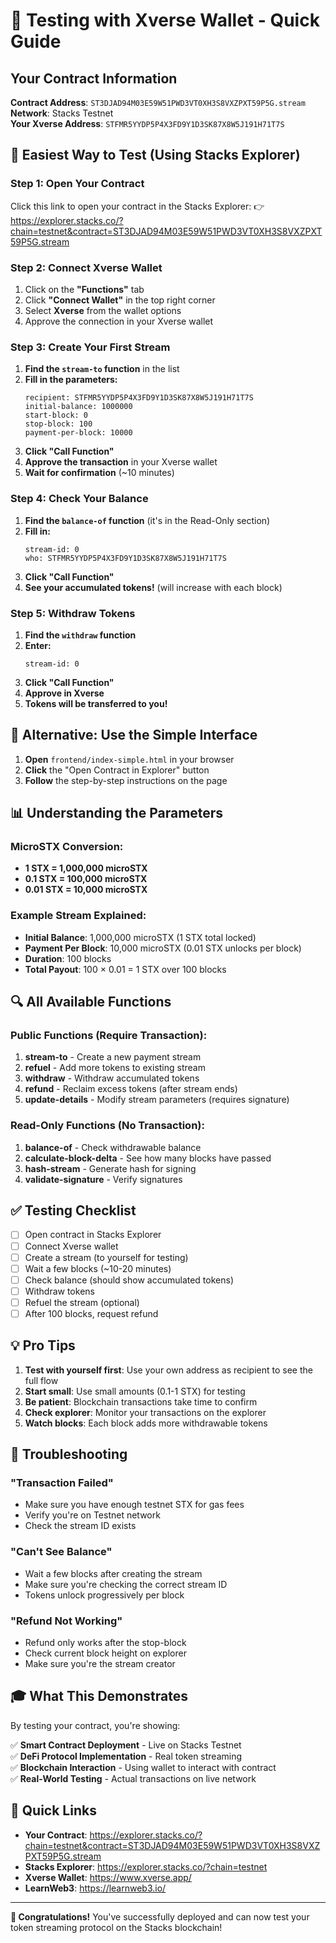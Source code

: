 # 🎯 Testing with Xverse Wallet - Quick Guide

## Your Contract Information

**Contract Address**: `ST3DJAD94M03E59W51PWD3VT0XH3S8VXZPXT59P5G.stream`  
**Network**: Stacks Testnet  
**Your Xverse Address**: `STFMR5YYDP5P4X3FD9Y1D3SK87X8W5J191H71T7S`

## 🚀 Easiest Way to Test (Using Stacks Explorer)

### Step 1: Open Your Contract
Click this link to open your contract in the Stacks Explorer:
👉 https://explorer.stacks.co/?chain=testnet&contract=ST3DJAD94M03E59W51PWD3VT0XH3S8VXZPXT59P5G.stream

### Step 2: Connect Xverse Wallet
1. Click on the **"Functions"** tab
2. Click **"Connect Wallet"** in the top right corner
3. Select **Xverse** from the wallet options
4. Approve the connection in your Xverse wallet

### Step 3: Create Your First Stream

1. **Find the `stream-to` function** in the list
2. **Fill in the parameters:**
   ```
   recipient: STFMR5YYDP5P4X3FD9Y1D3SK87X8W5J191H71T7S
   initial-balance: 1000000
   start-block: 0
   stop-block: 100
   payment-per-block: 10000
   ```
3. **Click "Call Function"**
4. **Approve the transaction** in your Xverse wallet
5. **Wait for confirmation** (~10 minutes)

### Step 4: Check Your Balance

1. **Find the `balance-of` function** (it's in the Read-Only section)
2. **Fill in:**
   ```
   stream-id: 0
   who: STFMR5YYDP5P4X3FD9Y1D3SK87X8W5J191H71T7S
   ```
3. **Click "Call Function"**
4. **See your accumulated tokens!** (will increase with each block)

### Step 5: Withdraw Tokens

1. **Find the `withdraw` function**
2. **Enter:**
   ```
   stream-id: 0
   ```
3. **Click "Call Function"**
4. **Approve in Xverse**
5. **Tokens will be transferred to you!**

## 🎨 Alternative: Use the Simple Interface

1. **Open** `frontend/index-simple.html` in your browser
2. **Click** the "Open Contract in Explorer" button
3. **Follow** the step-by-step instructions on the page

## 📊 Understanding the Parameters

### MicroSTX Conversion:
- **1 STX = 1,000,000 microSTX**
- **0.1 STX = 100,000 microSTX**
- **0.01 STX = 10,000 microSTX**

### Example Stream Explained:
- **Initial Balance**: 1,000,000 microSTX (1 STX total locked)
- **Payment Per Block**: 10,000 microSTX (0.01 STX unlocks per block)
- **Duration**: 100 blocks
- **Total Payout**: 100 × 0.01 = 1 STX over 100 blocks

## 🔍 All Available Functions

### Public Functions (Require Transaction):

1. **stream-to** - Create a new payment stream
2. **refuel** - Add more tokens to existing stream
3. **withdraw** - Withdraw accumulated tokens
4. **refund** - Reclaim excess tokens (after stream ends)
5. **update-details** - Modify stream parameters (requires signature)

### Read-Only Functions (No Transaction):

1. **balance-of** - Check withdrawable balance
2. **calculate-block-delta** - See how many blocks have passed
3. **hash-stream** - Generate hash for signing
4. **validate-signature** - Verify signatures

## ✅ Testing Checklist

- [ ] Open contract in Stacks Explorer
- [ ] Connect Xverse wallet
- [ ] Create a stream (to yourself for testing)
- [ ] Wait a few blocks (~10-20 minutes)
- [ ] Check balance (should show accumulated tokens)
- [ ] Withdraw tokens
- [ ] Refuel the stream (optional)
- [ ] After 100 blocks, request refund

## 💡 Pro Tips

1. **Test with yourself first**: Use your own address as recipient to see the full flow
2. **Start small**: Use small amounts (0.1-1 STX) for testing
3. **Be patient**: Blockchain transactions take time to confirm
4. **Check explorer**: Monitor your transactions on the explorer
5. **Watch blocks**: Each block adds more withdrawable tokens

## 🐛 Troubleshooting

### "Transaction Failed"
- Make sure you have enough testnet STX for gas fees
- Verify you're on Testnet network
- Check the stream ID exists

### "Can't See Balance"
- Wait a few blocks after creating the stream
- Make sure you're checking the correct stream ID
- Tokens unlock progressively per block

### "Refund Not Working"
- Refund only works after the stop-block
- Check current block height on explorer
- Make sure you're the stream creator

## 🎓 What This Demonstrates

By testing your contract, you're showing:

✅ **Smart Contract Deployment** - Live on Stacks Testnet  
✅ **DeFi Protocol Implementation** - Real token streaming  
✅ **Blockchain Interaction** - Using wallet to interact with contract  
✅ **Real-World Testing** - Actual transactions on live network  

## 🔗 Quick Links

- **Your Contract**: https://explorer.stacks.co/?chain=testnet&contract=ST3DJAD94M03E59W51PWD3VT0XH3S8VXZPXT59P5G.stream
- **Stacks Explorer**: https://explorer.stacks.co/?chain=testnet
- **Xverse Wallet**: https://www.xverse.app/
- **LearnWeb3**: https://learnweb3.io/

---

**🎉 Congratulations!** You've successfully deployed and can now test your token streaming protocol on the Stacks blockchain!
